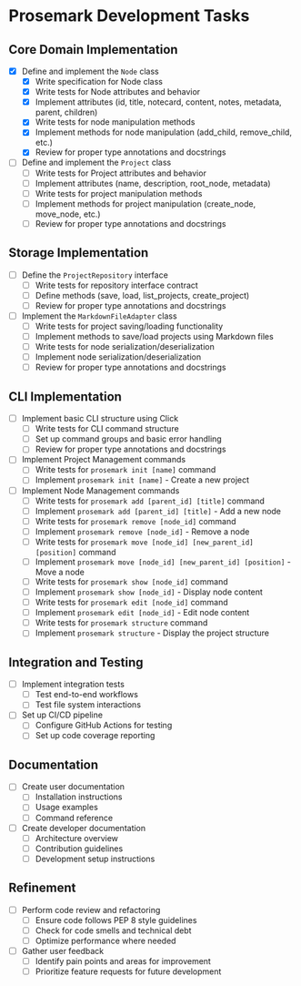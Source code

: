 # Prosemark Development Tasks

## Core Domain Implementation

- [x] Define and implement the `Node` class
  - [x] Write specification for Node class
  - [x] Write tests for Node attributes and behavior
  - [x] Implement attributes (id, title, notecard, content, notes, metadata, parent, children)
  - [x] Write tests for node manipulation methods
  - [x] Implement methods for node manipulation (add_child, remove_child, etc.)
  - [x] Review for proper type annotations and docstrings

- [ ] Define and implement the `Project` class
  - [ ] Write tests for Project attributes and behavior
  - [ ] Implement attributes (name, description, root_node, metadata)
  - [ ] Write tests for project manipulation methods
  - [ ] Implement methods for project manipulation (create_node, move_node, etc.)
  - [ ] Review for proper type annotations and docstrings

## Storage Implementation

- [ ] Define the `ProjectRepository` interface
  - [ ] Write tests for repository interface contract
  - [ ] Define methods (save, load, list_projects, create_project)
  - [ ] Review for proper type annotations and docstrings

- [ ] Implement the `MarkdownFileAdapter` class
  - [ ] Write tests for project saving/loading functionality
  - [ ] Implement methods to save/load projects using Markdown files
  - [ ] Write tests for node serialization/deserialization
  - [ ] Implement node serialization/deserialization
  - [ ] Review for proper type annotations and docstrings

## CLI Implementation

- [ ] Implement basic CLI structure using Click
  - [ ] Write tests for CLI command structure
  - [ ] Set up command groups and basic error handling
  - [ ] Review for proper type annotations and docstrings

- [ ] Implement Project Management commands
  - [ ] Write tests for `prosemark init [name]` command
  - [ ] Implement `prosemark init [name]` - Create a new project

- [ ] Implement Node Management commands
  - [ ] Write tests for `prosemark add [parent_id] [title]` command
  - [ ] Implement `prosemark add [parent_id] [title]` - Add a new node
  - [ ] Write tests for `prosemark remove [node_id]` command
  - [ ] Implement `prosemark remove [node_id]` - Remove a node
  - [ ] Write tests for `prosemark move [node_id] [new_parent_id] [position]` command
  - [ ] Implement `prosemark move [node_id] [new_parent_id] [position]` - Move a node
  - [ ] Write tests for `prosemark show [node_id]` command
  - [ ] Implement `prosemark show [node_id]` - Display node content
  - [ ] Write tests for `prosemark edit [node_id]` command
  - [ ] Implement `prosemark edit [node_id]` - Edit node content
  - [ ] Write tests for `prosemark structure` command
  - [ ] Implement `prosemark structure` - Display the project structure

## Integration and Testing

- [ ] Implement integration tests
  - [ ] Test end-to-end workflows
  - [ ] Test file system interactions

- [ ] Set up CI/CD pipeline
  - [ ] Configure GitHub Actions for testing
  - [ ] Set up code coverage reporting

## Documentation

- [ ] Create user documentation
  - [ ] Installation instructions
  - [ ] Usage examples
  - [ ] Command reference

- [ ] Create developer documentation
  - [ ] Architecture overview
  - [ ] Contribution guidelines
  - [ ] Development setup instructions

## Refinement

- [ ] Perform code review and refactoring
  - [ ] Ensure code follows PEP 8 style guidelines
  - [ ] Check for code smells and technical debt
  - [ ] Optimize performance where needed

- [ ] Gather user feedback
  - [ ] Identify pain points and areas for improvement
  - [ ] Prioritize feature requests for future development

